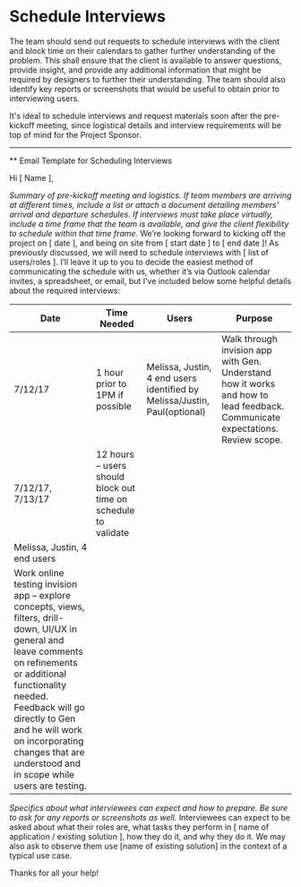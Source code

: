 # Schedule Interviews

The team should send out requests to schedule interviews with the client and block
time on their calendars to gather further understanding of the problem. This shall ensure
that the client is available to answer questions, provide insight, and provide any additional
information that might be required by designers to further their understanding. The team should also identify key reports or screenshots that would be useful to obtain prior to interviewing users. 

It's ideal to schedule interviews and request materials soon after the pre-kickoff meeting, since logistical details and interview requirements will be top of mind for the Project Sponsor.

---

** Email Template for Scheduling Interviews

Hi [ Name ],

*Summary of pre-kickoff meeting and logistics. If team members are arriving at different times, include a list or attach a document detailing members' arrival and departure schedules. If interviews must take place virtually, include a time frame that the team is available, and give the client flexibility to schedule within that time frame.*
We’re looking forward to kicking off the project on [ date ], and being on site from [ start date ] to [ end date ]! As previously discussed, we will need to schedule interviews with [ list of users/roles ]. I’ll leave it up to you to decide the easiest method of communicating the schedule with us, whether it’s via Outlook calendar invites, a spreadsheet, or email, but I’ve included below some helpful details about the required interviews: 

|Date|Time Needed|Users|Purpose|
|------|------|------|------|
|7/12/17| 1 hour prior to 1PM if possible| Melissa, Justin, 4 end users identified by Melissa/Justin, Paul(optional)| Walk through invision app with Gen.  Understand how it works and how to lead feedback.  Communicate expectations.  Review scope.|
|7/12/17, 7/13/17 | 12 hours – users should block out time on schedule to validate |
Melissa, Justin, 4 end users |
Work online testing invision app – explore concepts, views, filters, drill-down, UI/UX in general and leave comments on refinements or additional functionality needed.  Feedback will go directly to Gen and he will work on incorporating changes that are understood and in scope while users are testing. |

*Specifics about what interviewees can expect and how to prepare. Be sure to ask for any reports or screenshots as well.*
Interviewees can expect to be asked about what their roles are, what tasks they perform in [ name of application / existing solution ], how they do it, and why they do it. We may also ask to observe them use [name of existing solution] in the context of a typical use case. 

Thanks for all your help!
